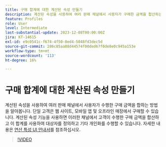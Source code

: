 ```yaml
---
title: 구매 합계에 대한 계산된 속성 만들기
description: 계산된 속성을 사용하여 여러 판매 채널에서 사용자가 구매한 금액을 합산하는 방법에 대해 알아봅니다.
feature: Profiles
role: User
level: Intermediate
last-substantial-update: 2023-12-08T00:00:00Z
jira: KT-14615
exl-id: e9c0541c-f674-4f50-8ed4-5048fd3dec5d
source-git-commit: 286c85aa88d44574f00ded67f0de8e0c945a153e
workflow-type: tm+mt
source-wordcount: '113'
ht-degree: 16%

---
```


# 구매 합계에 대한 계산된 속성 만들기

계산된 속성을 사용하여 여러 판매 채널에서 사용자가 수행한 구매 금액을 합하는 방법을 알아봅니다. 단일 고객은 웹 사이트, 모바일 앱 및 오프라인 매장에서 구매할 수 있습니다. 계산된 속성 기능을 사용하면 이러한 채널에서 고객이 수행한 구매 금액을 합산하고 이 합계를 사용하여 대상자를 정의하고 기타 개인화를 수행할 수 있습니다. 자세한 내용은 [연산 특성 UI 안내서](https://experienceleague.adobe.com/docs/experience-platform/profile/computed-attributes/ui.html?lang=ko&)를 참조하십시오.

>[!VIDEO](https://video.tv.adobe.com/v/3443558?learn=on&enablevpops&captions=kor)
